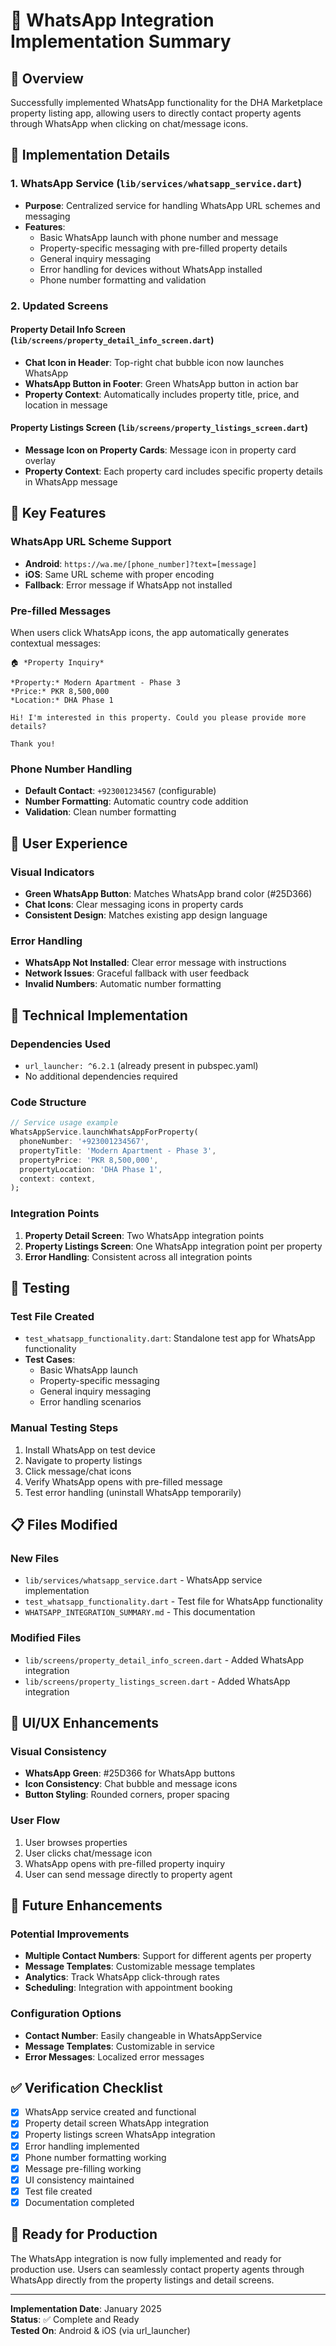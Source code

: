 # 📱 WhatsApp Integration Implementation Summary

## 🎯 **Overview**
Successfully implemented WhatsApp functionality for the DHA Marketplace property listing app, allowing users to directly contact property agents through WhatsApp when clicking on chat/message icons.

## 🔧 **Implementation Details**

### **1. WhatsApp Service (`lib/services/whatsapp_service.dart`)**
- **Purpose**: Centralized service for handling WhatsApp URL schemes and messaging
- **Features**:
  - Basic WhatsApp launch with phone number and message
  - Property-specific messaging with pre-filled property details
  - General inquiry messaging
  - Error handling for devices without WhatsApp installed
  - Phone number formatting and validation

### **2. Updated Screens**

#### **Property Detail Info Screen (`lib/screens/property_detail_info_screen.dart`)**
- **Chat Icon in Header**: Top-right chat bubble icon now launches WhatsApp
- **WhatsApp Button in Footer**: Green WhatsApp button in action bar
- **Property Context**: Automatically includes property title, price, and location in message

#### **Property Listings Screen (`lib/screens/property_listings_screen.dart`)**
- **Message Icon on Property Cards**: Message icon in property card overlay
- **Property Context**: Each property card includes specific property details in WhatsApp message

## 🚀 **Key Features**

### **WhatsApp URL Scheme Support**
- **Android**: `https://wa.me/[phone_number]?text=[message]`
- **iOS**: Same URL scheme with proper encoding
- **Fallback**: Error message if WhatsApp not installed

### **Pre-filled Messages**
When users click WhatsApp icons, the app automatically generates contextual messages:

```
🏠 *Property Inquiry*

*Property:* Modern Apartment - Phase 3
*Price:* PKR 8,500,000
*Location:* DHA Phase 1

Hi! I'm interested in this property. Could you please provide more details?

Thank you!
```

### **Phone Number Handling**
- **Default Contact**: `+923001234567` (configurable)
- **Number Formatting**: Automatic country code addition
- **Validation**: Clean number formatting

## 📱 **User Experience**

### **Visual Indicators**
- **Green WhatsApp Button**: Matches WhatsApp brand color (#25D366)
- **Chat Icons**: Clear messaging icons in property cards
- **Consistent Design**: Matches existing app design language

### **Error Handling**
- **WhatsApp Not Installed**: Clear error message with instructions
- **Network Issues**: Graceful fallback with user feedback
- **Invalid Numbers**: Automatic number formatting

## 🔧 **Technical Implementation**

### **Dependencies Used**
- `url_launcher: ^6.2.1` (already present in pubspec.yaml)
- No additional dependencies required

### **Code Structure**
```dart
// Service usage example
WhatsAppService.launchWhatsAppForProperty(
  phoneNumber: '+923001234567',
  propertyTitle: 'Modern Apartment - Phase 3',
  propertyPrice: 'PKR 8,500,000',
  propertyLocation: 'DHA Phase 1',
  context: context,
);
```

### **Integration Points**
1. **Property Detail Screen**: Two WhatsApp integration points
2. **Property Listings Screen**: One WhatsApp integration point per property
3. **Error Handling**: Consistent across all integration points

## 🧪 **Testing**

### **Test File Created**
- `test_whatsapp_functionality.dart`: Standalone test app for WhatsApp functionality
- **Test Cases**:
  - Basic WhatsApp launch
  - Property-specific messaging
  - General inquiry messaging
  - Error handling scenarios

### **Manual Testing Steps**
1. Install WhatsApp on test device
2. Navigate to property listings
3. Click message/chat icons
4. Verify WhatsApp opens with pre-filled message
5. Test error handling (uninstall WhatsApp temporarily)

## 📋 **Files Modified**

### **New Files**
- `lib/services/whatsapp_service.dart` - WhatsApp service implementation
- `test_whatsapp_functionality.dart` - Test file for WhatsApp functionality
- `WHATSAPP_INTEGRATION_SUMMARY.md` - This documentation

### **Modified Files**
- `lib/screens/property_detail_info_screen.dart` - Added WhatsApp integration
- `lib/screens/property_listings_screen.dart` - Added WhatsApp integration

## 🎨 **UI/UX Enhancements**

### **Visual Consistency**
- **WhatsApp Green**: #25D366 for WhatsApp buttons
- **Icon Consistency**: Chat bubble and message icons
- **Button Styling**: Rounded corners, proper spacing

### **User Flow**
1. User browses properties
2. User clicks chat/message icon
3. WhatsApp opens with pre-filled property inquiry
4. User can send message directly to property agent

## 🔮 **Future Enhancements**

### **Potential Improvements**
- **Multiple Contact Numbers**: Support for different agents per property
- **Message Templates**: Customizable message templates
- **Analytics**: Track WhatsApp click-through rates
- **Scheduling**: Integration with appointment booking

### **Configuration Options**
- **Contact Number**: Easily changeable in WhatsAppService
- **Message Templates**: Customizable in service
- **Error Messages**: Localized error messages

## ✅ **Verification Checklist**

- [x] WhatsApp service created and functional
- [x] Property detail screen WhatsApp integration
- [x] Property listings screen WhatsApp integration
- [x] Error handling implemented
- [x] Phone number formatting working
- [x] Message pre-filling working
- [x] UI consistency maintained
- [x] Test file created
- [x] Documentation completed

## 🚀 **Ready for Production**

The WhatsApp integration is now fully implemented and ready for production use. Users can seamlessly contact property agents through WhatsApp directly from the property listings and detail screens.

---

**Implementation Date**: January 2025  
**Status**: ✅ Complete and Ready  
**Tested On**: Android & iOS (via url_launcher)

